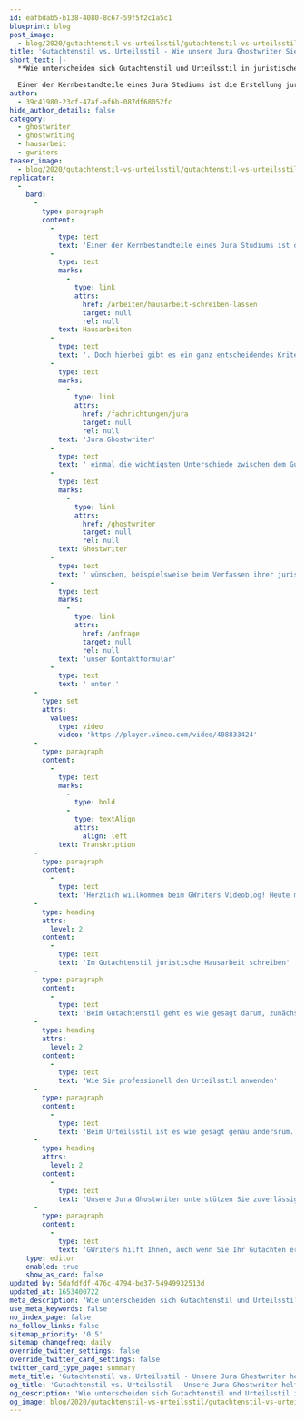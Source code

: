 ```yaml
---
id: eafbdab5-b138-4080-8c67-59f5f2c1a5c1
blueprint: blog
post_image:
  - blog/2020/gutachtenstil-vs-urteilsstil/gutachtenstil-vs-urteilsstil.jpg
title: 'Gutachtenstil vs. Urteilsstil - Wie unsere Jura Ghostwriter Sie unterstützen'
short_text: |-
  **Wie unterscheiden sich Gutachtenstil und Urteilsstil in juristischen Hausarbeiten? Lassen Sie sich jetzt von unseren Jura Ghostwritern unterstützen!**

  Einer der Kernbestandteile eines Jura Studiums ist die Erstellung juristischer Hausarbeiten. Doch hierbei gibt es ein ganz entscheidendes Kriterium zu beachten: soll die Hausarbeit im Gutachtenstil oder im Urteilsstil erstellt werden? Je nachdem welcher Stil angewandt werden muss, unterscheidet sich der Inhalt und die Argumentationsweise in einer juristischen Hausarbeit massiv. In diesem Video haben wir...
author:
  - 39c41980-23cf-47af-af6b-087df68052fc
hide_author_details: false
category:
  - ghostwriter
  - ghostwriting
  - hausarbeit
  - gwriters
teaser_image:
  - blog/2020/gutachtenstil-vs-urteilsstil/gutachtenstil-vs-urteilsstil.jpg
replicator:
  -
    bard:
      -
        type: paragraph
        content:
          -
            type: text
            text: 'Einer der Kernbestandteile eines Jura Studiums ist die Erstellung juristischer '
          -
            type: text
            marks:
              -
                type: link
                attrs:
                  href: /arbeiten/hausarbeit-schreiben-lassen
                  target: null
                  rel: null
            text: Hausarbeiten
          -
            type: text
            text: '. Doch hierbei gibt es ein ganz entscheidendes Kriterium zu beachten: soll die Hausarbeit im Gutachtenstil oder im Urteilsstil erstellt werden? Je nachdem welcher Stil angewandt werden muss, unterscheidet sich der Inhalt und die Argumentationsweise in einer juristischen Hausarbeit massiv. In diesem Video haben wir auf Basis der jahrelangen Erfahrung unserer besten '
          -
            type: text
            marks:
              -
                type: link
                attrs:
                  href: /fachrichtungen/jura
                  target: null
                  rel: null
            text: 'Jura Ghostwriter'
          -
            type: text
            text: ' einmal die wichtigsten Unterschiede zwischen dem Gutachtenstil und dem Urteilsstil für Sie herausgearbeitet. Wenn Sie eine Unterstützung durch unsere Jura '
          -
            type: text
            marks:
              -
                type: link
                attrs:
                  href: /ghostwriter
                  target: null
                  rel: null
            text: Ghostwriter
          -
            type: text
            text: ' wünschen, beispielsweise beim Verfassen ihrer juristischen Hausarbeit oder auch bei der Vorbereitung auf Ihre anstehende Jura Klausur, dann schicken Sie uns jetzt gerne ein unverbindliche Anfrage über '
          -
            type: text
            marks:
              -
                type: link
                attrs:
                  href: /anfrage
                  target: null
                  rel: null
            text: 'unser Kontaktformular'
          -
            type: text
            text: ' unter.'
      -
        type: set
        attrs:
          values:
            type: video
            video: 'https://player.vimeo.com/video/408833424'
      -
        type: paragraph
        content:
          -
            type: text
            marks:
              -
                type: bold
              -
                type: textAlign
                attrs:
                  align: left
            text: Transkription
      -
        type: paragraph
        content:
          -
            type: text
            text: 'Herzlich willkommen beim GWriters Videoblog! Heute mit dem Thema "Gutachtenstil versus Urteilsstil" und wie GWriters Sie bei Ihrem Gutachten unterstützen kann. Wir schauen uns dazu in diesem Video zu juristischen Gutachten einmal die beiden Stile an und stellen diese gegenüber. Einmal den Gutachtenstil, wo man mit der Fragestellung anfängt und sich zum Ergebnis hinarbeitet, gegenüber dem Urteilsstil, wo es genau andersrum funktioniert und man mit dem Ergebnis beginnt und dieses dann eben begründet bzw. herleitet. Im Anschluss schauen wir uns an, was die Kompetenzen unserer erfahrenen Jura Ghostwriter sind und wie wir Ihnen unter die Arme greifen können.'
      -
        type: heading
        attrs:
          level: 2
        content:
          -
            type: text
            text: 'Im Gutachtenstil juristische Hausarbeit schreiben'
      -
        type: paragraph
        content:
          -
            type: text
            text: 'Beim Gutachtenstil geht es wie gesagt darum, zunächst für die juristische Hausarbeit eine Fragestellung aufzustellen und dann zum Ergebnis zu kommen. Man fängt dabei mit dem sogenannten Obersatz an und schaut sich an, was muss überhaupt geklärt werden bzw. welcher Fall liegt vor, schaut dann im Gesetz nach und macht weiter mit der sogenannten Definition. Das heißt, man definiert einen Rechtsbegriff aus dem Gesetz, der eben zu dem genannten Obersatz passt und fügt das Ganze dann entsprechend in der Subvention zusammen. Nachdem man diesen Prozess durchgegangen ist, kommt man dann zum entsprechenden Ergebnis, wo dann hoffentlich die Fragestellung beantwortet wird.'
      -
        type: heading
        attrs:
          level: 2
        content:
          -
            type: text
            text: 'Wie Sie professionell den Urteilsstil anwenden'
      -
        type: paragraph
        content:
          -
            type: text
            text: 'Beim Urteilsstil ist es wie gesagt genau andersrum. Diesen kann man allerdings nur bei sehr einfachen und eindeutigen Sachverhalten anwenden, spart sich dadurch allerdings natürlich eine Menge Zeit. Wenn der Sachverhalt eindeutig ist kann man eben direkt mit dem Ergebnis beginnen und dieses dann begründen. Das Ziel des Urteilsstils ist eine gelungene Herleitung und ein überzeugendes juristisches Ergebnis. Dabei ist es wichtig, dass man auf die Schreib- und Argumentationstechniken achtet, das Ergebnis nicht nur nennt, sondern wie gesagt auch ordentlich begründet.'
      -
        type: heading
        attrs:
          level: 2
        content:
          -
            type: text
            text: 'Unsere Jura Ghostwriter unterstützen Sie zuverlässig und individuell'
      -
        type: paragraph
        content:
          -
            type: text
            text: 'GWriters hilft Ihnen, auch wenn Sie Ihr Gutachten erstellen lassen möchten oder eine Mustervorlage dafür brauchen durch unsere erfahrenen Jura Ghostwriter aus dem Bereich. Diese helfen Ihnen nicht nur bei der Schwerpunktsetzung, sondern bringen auch ausreichend Erfahrung in der Falllösung mit. Wir haben sehr sehr viele Juristen bei uns in der Ghostwriter-Datenbank die auch bei der Wahl des richtigen Gutachtenstils helfen können und diesen entsprechend dann auch anwenden. Diese bringen alle wichtigen Erkenntnissen der rechtlichen Problematik auf den Punkt und liefern eben auch eine rechtlich stichhaltige Argumentation, womit ja viele Studenten oftmals Probleme haben. Ich hoffe, ich konnte Ihnen hiermit näher bringen wie GWriters Ihnen dabei helfen kann, Ihr gutachten auch erstellen zu lassen, und Ihnen einmal die beiden Stile ausreichend gegenüberstellen. Ich bedanke mich und bis zum nächsten mal!'
    type: editor
    enabled: true
    show_as_card: false
updated_by: 5dafdfdf-476c-4794-be37-54949932513d
updated_at: 1653400722
meta_description: 'Wie unterscheiden sich Gutachtenstil und Urteilsstil in juristischen Hausarbeiten? Lassen Sie sich jetzt von unseren Jura Ghostwritern unterstützen!'
use_meta_keywords: false
no_index_page: false
no_follow_links: false
sitemap_priority: '0.5'
sitemap_changefreq: daily
override_twitter_settings: false
override_twitter_card_settings: false
twitter_card_type_page: summary
meta_title: 'Gutachtenstil vs. Urteilsstil - Unsere Jura Ghostwriter helfen Ihnen'
og_title: 'Gutachtenstil vs. Urteilsstil - Unsere Jura Ghostwriter helfen Ihnen'
og_description: 'Wie unterscheiden sich Gutachtenstil und Urteilsstil in juristischen Hausarbeiten? Lassen Sie sich jetzt von unseren Jura Ghostwritern unterstützen!'
og_image: blog/2020/gutachtenstil-vs-urteilsstil/gutachtenstil-vs-urteilsstil.jpg
---
```

